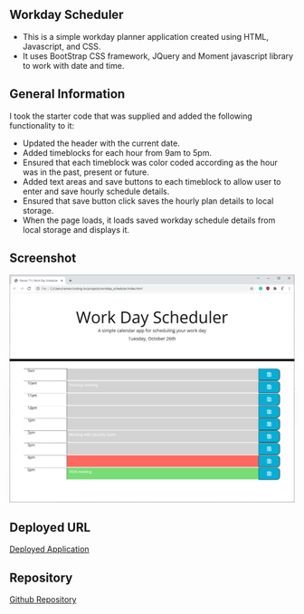 ## Workday Scheduler
- This is a simple workday planner application created using HTML, Javascript, and CSS. 
- It uses BootStrap CSS framework, JQuery and Moment javascript library to work with date and time.

## General Information
I took the starter code that was supplied and added the following functionality to it:
- Updated the header with the current date.
- Added timeblocks for each hour from 9am to 5pm.
- Ensured that each timeblock was color coded according as the hour was in the past, present or future.
- Added text areas and save buttons to each timeblock to allow user to enter and save hourly schedule details.
- Ensured that save button click saves the hourly plan details to local storage.
- When the page loads, it loads saved workday schedule details from local storage and displays it.

## Screenshot
![Workday scheduler](./assets/images/Raman-Workday-Scheduler2.png)

## Deployed URL
[Deployed Application](https://ramantv.github.io/workday_scheduler/)

## Repository
[Github Repository](https://github.com/ramantv/workday_scheduler)
